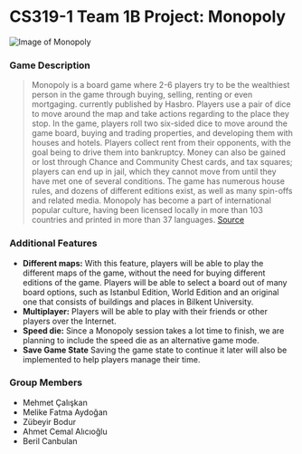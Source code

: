 # CS319-1 Team 1B Project: Monopoly

![Image of Monopoly](https://images-na.ssl-images-amazon.com/images/I/91RSg9MCGtL._AC_SY450_.jpg)

### Game Description

>Monopoly is a board game where 2-6 players try to be the wealthiest person in the game through buying, selling, renting or even mortgaging. currently published by Hasbro. Players use a pair of dice to move around the map and take actions regarding to the place they stop. In the game, players roll two six-sided dice to move around the game board, buying and trading properties, and developing them with houses and hotels. Players collect rent from their opponents, with the goal being to drive them into bankruptcy. Money can also be gained or lost through Chance and Community Chest cards, and tax squares; players can end up in jail, which they cannot move from until they have met one of several conditions. The game has numerous house rules, and dozens of different editions exist, as well as many spin-offs and related media. Monopoly has become a part of international popular culture, having been licensed locally in more than 103 countries and printed in more than 37 languages. [Source](https://en.wikipedia.org/wiki/Monopoly_(game))

### Additional Features

- **Different maps:** With this feature, players will be able to play the different maps of the game, without the need for buying different editions of the game. Players will be able to select a board out of many board options, such as Istanbul Edition, World Edition and an original one that consists of buildings and places in Bilkent University.
- **Multiplayer:** Players will be able to play with their friends or other players over the Internet.
- **Speed die:** Since a Monopoly session takes a lot time to finish, we are planning to include the speed die as an alternative game mode.
- **Save Game State** Saving the game state to continue it later will also be implemented to help players manage their time. 

### Group Members

- Mehmet Çalışkan
- Melike Fatma Aydoğan
- Zübeyir Bodur
- Ahmet Cemal Alıcıoğlu
- Beril Canbulan
